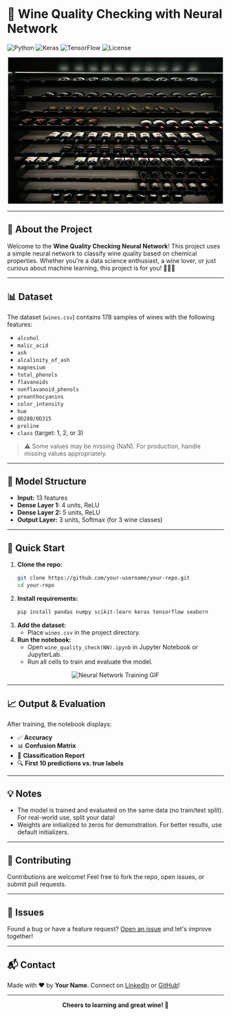 # 🍷 Wine Quality Checking with Neural Network

![Python](https://img.shields.io/badge/Python-3.7%2B-blue?logo=python)
![Keras](https://img.shields.io/badge/Keras-Deep%20Learning-red?logo=keras)
![TensorFlow](https://img.shields.io/badge/TensorFlow-ML-orange?logo=tensorflow)
![License](https://img.shields.io/badge/License-MIT-green)

<p align="center">
    <img src="Wine wine wine.jpeg" alt="Wine Banner" width="500px" height="340px">

</p>

---

## 🍇 About the Project

Welcome to the **Wine Quality Checking Neural Network**! This project uses a simple neural network to classify wine quality based on chemical properties. Whether you're a data science enthusiast, a wine lover, or just curious about machine learning, this project is for you! 🧑‍💻🍷

---

## 📊 Dataset
The dataset (`wines.csv`) contains 178 samples of wines with the following features:

- `alcohol`
- `malic_acid`
- `ash`
- `alcalinity_of_ash`
- `magnesium`
- `total_phenols`
- `flavanoids`
- `nonflavanoid_phenols`
- `proanthocyanins`
- `color_intensity`
- `hue`
- `OD280/OD315`
- `proline`
- `class` (target: 1, 2, or 3)

> ⚠️ Some values may be missing (NaN). For production, handle missing values appropriately.

---

## 🧠 Model Structure
- **Input:** 13 features
- **Dense Layer 1:** 4 units, ReLU
- **Dense Layer 2:** 5 units, ReLU
- **Output Layer:** 3 units, Softmax (for 3 wine classes)

---

## 🚀 Quick Start

1. **Clone the repo:**
   ```bash
   git clone https://github.com/your-username/your-repo.git
   cd your-repo
   ```
2. **Install requirements:**
   ```bash
   pip install pandas numpy scikit-learn keras tensorflow seaborn
   ```
3. **Add the dataset:**
   - Place `wines.csv` in the project directory.
4. **Run the notebook:**
   - Open `wine_quality_check(NN).ipynb` in Jupyter Notebook or JupyterLab.
   - Run all cells to train and evaluate the model.

<p align="center">
  <img src="https://media.giphy.com/media/3o7aD2saalBwwftBIY/giphy.gif" width="400" alt="Neural Network Training GIF">
</p>

---

## 📈 Output & Evaluation
After training, the notebook displays:
- ✅ **Accuracy**
- 📊 **Confusion Matrix**
- 📝 **Classification Report**
- 🔍 **First 10 predictions vs. true labels**

---

## 💡 Notes
- The model is trained and evaluated on the same data (no train/test split). For real-world use, split your data!
- Weights are initialized to zeros for demonstration. For better results, use default initializers.

---

## 🤝 Contributing
Contributions are welcome! Feel free to fork the repo, open issues, or submit pull requests.

---

## 🐞 Issues
Found a bug or have a feature request? [Open an issue](https://github.com/your-username/your-repo/issues) and let's improve together!

---

## 📬 Contact
Made with ❤️ by **Your Name**. Connect on [LinkedIn](https://www.linkedin.com/) or [GitHub](https://github.com/your-username)!

---

<p align="center">
  <b>Cheers to learning and great wine! 🍷</b>
</p> 
